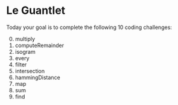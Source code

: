 # Le Guantlet 

Today your goal is to complete the following 10 coding challenges: 

0. multiply
1. computeRemainder
2. isogram
3. every
4. filter
5. intersection
6. hammingDistance
7. map
8. sum 
9. find